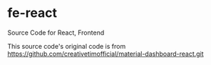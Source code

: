 # fe-react

Source Code for React, Frontend

This source code's original code is from https://github.com/creativetimofficial/material-dashboard-react.git

